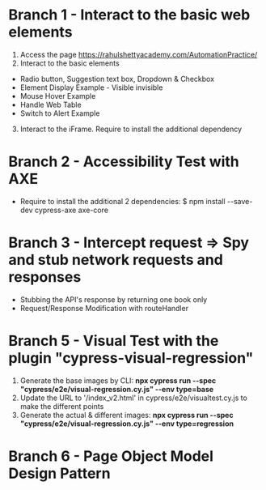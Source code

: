# Branch 1 - Interact to the basic web elements

1. Access the page https://rahulshettyacademy.com/AutomationPractice/
2. Interact to the basic elements

- Radio button, Suggestion text box, Dropdown & Checkbox
- Element Display Example - Visible invisible
- Mouse Hover Example
- Handle Web Table
- Switch to Alert Example

3. Interact to the iFrame. Require to install the additional dependency

# Branch 2 - Accessibility Test with AXE

- Require to install the additional 2 dependencies: $ npm install --save-dev cypress-axe axe-core

# Branch 3 - Intercept request => Spy and stub network requests and responses

- Stubbing the API's response by returning one book only
- Request/Response Modification with routeHandler

# Branch 5 - Visual Test with the plugin "cypress-visual-regression"

1. Generate the base images by CLI: **npx cypress run --spec "cypress/e2e/visual-regression.cy.js" --env type=base**
2. Update the URL to '/index_v2.html' in cypress/e2e/visualtest.cy.js to make the different points
3. Generate the actual & different images: **npx cypress run --spec "cypress/e2e/visual-regression.cy.js" --env type=regression**

# Branch 6 - Page Object Model Design Pattern
